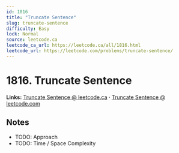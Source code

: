 ```yaml
--- 
id: 1816
title: "Truncate Sentence"
slug: truncate-sentence
difficulty: Easy
lock: Normal
source: leetcode.ca
leetcode_ca_url: https://leetcode.ca/all/1816.html
leetcode_url: https://leetcode.com/problems/truncate-sentence/
---
```


# 1816. Truncate Sentence

**Links:** [Truncate Sentence @ leetcode.ca](https://leetcode.ca/all/1816.html) · [Truncate Sentence @ leetcode.com](https://leetcode.com/problems/truncate-sentence/)

## Notes
- TODO: Approach
- TODO: Time / Space Complexity
